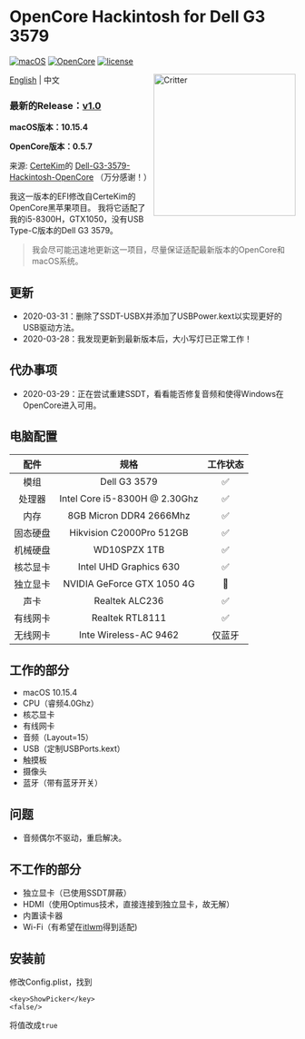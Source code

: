 # OpenCore Hackintosh for Dell G3 3579

[![macOS](https://img.shields.io/badge/macOS-10.15.4-orange)](https://www.apple.com/macos/catalina/)
[![OpenCore](https://img.shields.io/badge/OpenCore-0.5.7-9cf)](https://github.com/williambj1/OpenCore-Factory/)
[![license](https://img.shields.io/badge/license-Anti%20996-blue.svg)](https://github.com/996icu/996.ICU/blob/master/LICENSE)

<img align="right" src="https://support.apple.com/content/dam/edam/applecare/images/en_US/macos/psp-mini-hero-macos-high-sierra-whats-new_2x.png" alt="Critter" width="250">

[English](https://github.com/tonyleelyy/OpenCore-Hackintosh-Dell-G3-3579/blob/master/README.md) | 中文

### 最新的Release：[v1.0](https://github.com/tonyleelyy/OpenCore-Hackintosh-Dell-G3-3579/releases/tag/v1.0)

**macOS版本：10.15.4**

**OpenCore版本：0.5.7**

来源: [CerteKim](https://github.com/CerteKim)的 [Dell-G3-3579-Hackintosh-OpenCore](https://github.com/CerteKim/Dell-G3-3579-Hackintosh-OpenCore) （万分感谢！）

我这一版本的EFI修改自CerteKim的OpenCore黑苹果项目。
我将它适配了我的i5-8300H，GTX1050，没有USB Type-C版本的Dell G3 3579。

> 我会尽可能迅速地更新这一项目，尽量保证适配最新版本的OpenCore和macOS系统。

## 更新
- 2020-03-31：删除了SSDT-USBX并添加了USBPower.kext以实现更好的USB驱动方法。
- 2020-03-28：我发现更新到最新版本后，大小写灯已正常工作！

## 代办事项
- 2020-03-29：正在尝试重建SSDT，看看能否修复音频和使得Windows在OpenCore进入可用。

## 电脑配置

|   配件   |             规格              | 工作状态 |
| :------: | :---------------------------: | :------: |
|   模组   |         Dell G3 3579          |    ✅     |
|  处理器  | Intel Core i5-8300H @ 2.30Ghz |    ✅     |
|   内存   |    8GB Micron DDR4 2666Mhz    |    ✅     |
| 固态硬盘 |   Hikvision C2000Pro 512GB    |    ✅     |
| 机械硬盘 |         WD10SPZX 1TB          |    ✅     |
| 核芯显卡 |    Intel UHD Graphics 630    |    ✅     |
| 独立显卡 |  NVIDIA GeForce GTX 1050 4G   |    🚫     |
|   声卡   |        Realtek ALC236         |    ✅     |
| 有线网卡 |        Realtek RTL8111        |    ✅     |
| 无线网卡 |     Inte Wireless-AC 9462     |  仅蓝牙  |

## 工作的部分

- macOS 10.15.4
- CPU（睿频4.0Ghz）
- 核芯显卡
- 有线网卡
- 音频（Layout=15）
- USB（定制USBPorts.kext）
- 触摸板
- 摄像头
- 蓝牙（带有蓝牙开关）

## 问题

- 音频偶尔不驱动，重启解决。

## 不工作的部分

- 独立显卡（已使用SSDT屏蔽）
- HDMI（使用Optimus技术，直接连接到独立显卡，故无解）
- 内置读卡器
- Wi-Fi（有希望在[itlwm](https://github.com/zxystd/itlwm)得到适配)

## 安装前

修改Config.plist，找到

```
<key>ShowPicker</key>
<false/>
```

将值改成```true```
